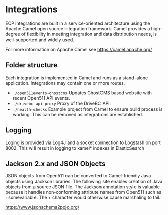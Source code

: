 # Integrations

ECP integrations are built in a service-oriented architecture using the Apache Camel open source integration framework. Camel provides a high-degree of flexibility in meeting integration and data distribution needs, is well-supported and widely used.  

For more information on Apache Camel see <https://camel.apache.org/>

## Folder structure

Each integration is implemented in Camel and runs as a stand-alone application. Integrations may contain one or more routes.

* ```./open511events-ghostcms``` Updates GhostCMS based website with recent Open511 API events.
* ```./drivebc-api-proxy``` Proxy of the DriveBC API.
* ```./health-checks``` Example project from Camel to ensure build process is working. This can be removed as integrations are established.

## Logging

Loging is provided via Log4J and a socket connection to Logstash on port 8002.  This will result in logging to kamel* indexes in ElasticSearch

## Jackson 2.x and JSON Objects

JSON objects from Open511 can be converted to Camel-friendly Java objects using Jackson libraries.  The following site enables creation of Java objects from a source JSON file.  The Jackson annotation style is valuable because it handles non-conforming attribute names from Open511 such as +somevariable.  The + character would otherwise cause marshaling to fail.

https://www.jsonschema2pojo.org/
